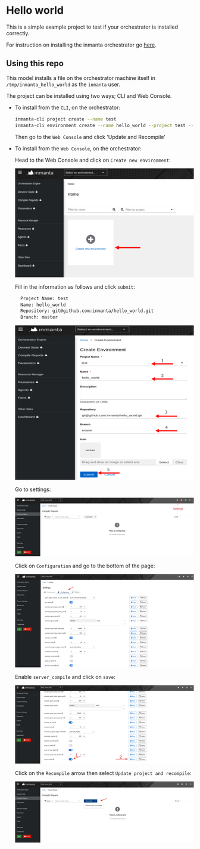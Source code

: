 # Hello world

This is a simple example project to test if your orchestrator is installed correctly.

For instruction on installing the inmanta orchestrator go [here](https://docs.inmanta.com/community/latest/install.html).

## Using this repo

This model installs a file on the orchestrator machine itself in `/tmp/inmanta_hello_world` as the `inmanta` user.

The project can be installed using two ways; CLI and Web Console.

* To install from the `CLI`, on the orchestrator:

    ```bash
    inmanta-cli project create --name test
    inmanta-cli environment create --name hello_world --project test --repo-url git@github.com:inmanta/hello_world.git
    ```

    Then go to the `Web Console` and click 'Update and Recompile'

* To install from the `Web Console`, on the orchestrator:

    Head to the Web Console and click on `Create new environment`:

    ![mainpage](images/1.png)

    Fill in the information as follows and click `submit`:

    ```txt
      Project Name: test
      Name: hello_world
      Repository: git@github.com:inmanta/hello_world.git
      Branch: master
    ```

    ![createEnv](images/2.png)

    Go to settings:

    ![settings](images/3.png)

    Click on `Configuration` and go to the bottom of the page:

    ![configuration](images/4.png)

    Enable `server_compile` and click on `save`:

    ![serverCompile](images/5.png)

    Click on the `Recompile` arrow then select `Update project and recompile`:

    ![updateAndRecompile](images/6.png)
